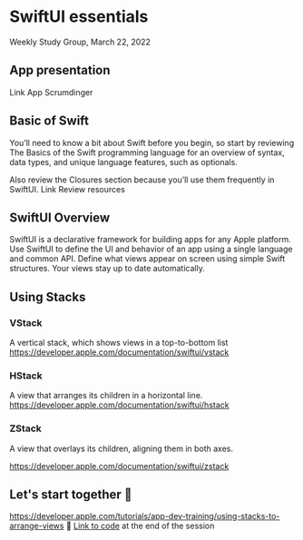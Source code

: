 # SwiftUI essentials
Weekly Study Group, March 22, 2022
## App presentation
Link App Scrumdinger
## Basic of Swift
You’ll need to know a bit about Swift before you begin, so start by reviewing The Basics of the Swift programming language for an overview of syntax, data types, and unique language features, such as optionals. 

Also review the Closures section because you’ll use them frequently in SwiftUI.
Link Review resources
## SwiftUI Overview
SwiftUI is a declarative framework for building apps for any Apple platform. 
Use SwiftUI to define the UI and behavior of an app using a single language and common API.
Define what views appear on screen using simple Swift structures. 
Your views stay up to date automatically.

## Using Stacks
### VStack
A vertical stack, which shows views in a top-to-bottom list
https://developer.apple.com/documentation/swiftui/vstack 

### HStack
A view that arranges its children in a horizontal line.
https://developer.apple.com/documentation/swiftui/hstack 

### ZStack
A view that overlays its children, aligning them in both axes.

https://developer.apple.com/documentation/swiftui/zstack 

## Let's start together 🤞
https://developer.apple.com/tutorials/app-dev-training/using-stacks-to-arrange-views 
🔗 [Link to code]() at the end of the session 
